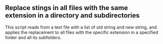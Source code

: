 ## Replace stings in all files with the same extension in a directory and subdirectories
This script reads from a text file with a list of old string and new string, and applies the replacement to all files with the specific extension in a specified folder and all its subfolders.
